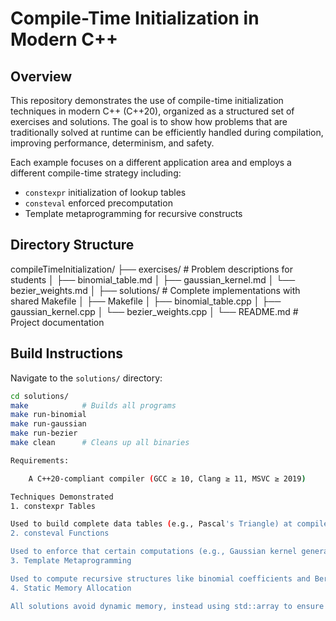 # Compile-Time Initialization in Modern C++

## Overview

This repository demonstrates the use of compile-time initialization techniques in modern C++ (C++20), organized as a structured set of exercises and solutions. The goal is to show how problems that are traditionally solved at runtime can be efficiently handled during compilation, improving performance, determinism, and safety.

Each example focuses on a different application area and employs a different compile-time strategy including:
- `constexpr` initialization of lookup tables
- `consteval` enforced precomputation
- Template metaprogramming for recursive constructs

## Directory Structure
compileTimeInitialization/
├── exercises/ # Problem descriptions for students
│ ├── binomial_table.md
│ ├── gaussian_kernel.md
│ └── bezier_weights.md
│
├── solutions/ # Complete implementations with shared Makefile
│ ├── Makefile
│ ├── binomial_table.cpp
│ ├── gaussian_kernel.cpp
│ └── bezier_weights.cpp
│
└── README.md # Project documentation

## Build Instructions

Navigate to the `solutions/` directory:

```bash
cd solutions/
make            # Builds all programs
make run-binomial
make run-gaussian
make run-bezier
make clean      # Cleans up all binaries

Requirements:

    A C++20-compliant compiler (GCC ≥ 10, Clang ≥ 11, MSVC ≥ 2019)

Techniques Demonstrated
1. constexpr Tables

Used to build complete data tables (e.g., Pascal's Triangle) at compile time using nested loops in constexpr contexts.
2. consteval Functions

Used to enforce that certain computations (e.g., Gaussian kernel generation) must occur entirely during compilation.
3. Template Metaprogramming

Used to compute recursive structures like binomial coefficients and Bernstein weights through type-level computation.
4. Static Memory Allocation

All solutions avoid dynamic memory, instead using std::array to ensure stack-safe, compile-time allocated structures.

